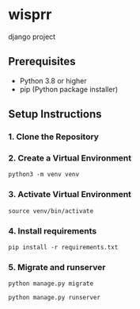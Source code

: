 # wisprr
django project


## Prerequisites
- Python 3.8 or higher
- pip (Python package installer)

## Setup Instructions

### 1. Clone the Repository


### 2. Create a Virtual Environment
`python3 -m venv venv`

### 3. Activate Virtual Environment
`source venv/bin/activate`

### 4. Install requirements
`pip install -r requirements.txt`

### 5. Migrate and runserver
`python manage.py migrate`

`python manage.py runserver`








